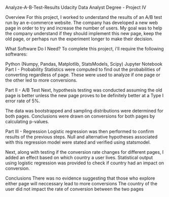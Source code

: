 Analyze-A-B-Test-Results
Udacity Data Analyst Degree - Project IV

Overview
For this project, I worked to understand the results of an A/B test run by an e-commerce website. The company has developed a new web page in order to try and increase the number of users. My goal was to help the company understand if they should implement this new page, keep the old page, or perhaps run the experiment longer to make their decision.

What Software Do I Need?
To complete this project, i'll require the following softwares:

Python (Numpy, Pandas, Matplotlib, StatsModels, Scipy)
Jupyter Notebook
Part I - Probability
Statistics were computed to find out the probabilities of converting regardless of page. These were used to analyze if one page or the other led to more conversions.

Part II - A/B Test
Next, hypothesis testing was conducted assuming the old page is better unless the new page proves to be definitely better at a Type I error rate of 5%.

The data was bootstrapped and sampling distributions were determined for both pages. Conclusions were drawn on conversions for both pages by calculating p-values.

Part III - Regression
Logistic regression was then performed to confirm results of the previous steps. Null and alternative hypotheses associated with this regression model were stated and verified using statsmodel.

Next, along with testing if the conversion rate changes for different pages, I added an effect based on which country a user lives. Statistical output using logistic regression was provided to check if country had an impact on conversion.

Conclusions
There was no evidence suggesting that those who explore either page will neccessary lead to more conversions
The country of the user did not impact the rate of conversion between the two pages
